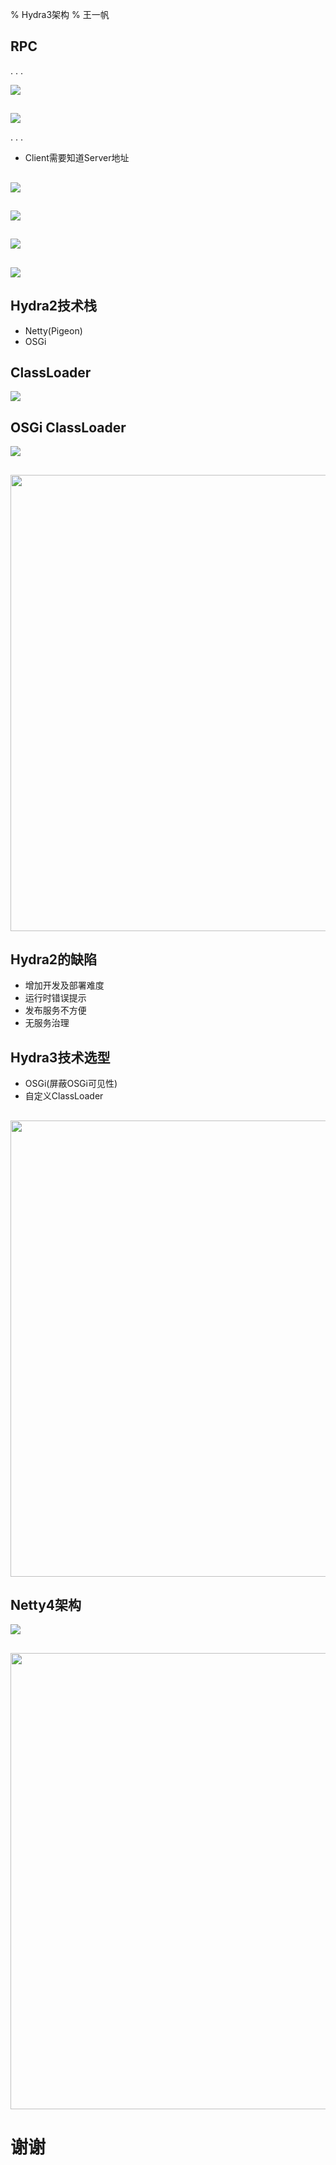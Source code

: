 % Hydra3架构
% 王一帆

## RPC

. . .

![](_hydra/RPC1.png)

##

![](_hydra/RPC2.png)

. . .

- Client需要知道Server地址

##

![](_hydra/RPC3.png)

##

![](_hydra/RPC4.png)

##

![](_hydra/service.png)

##

![](_hydra/function.png)

## Hydra2技术栈

- Netty(Pigeon)
- OSGi

## ClassLoader

![](_hydra/classloader.png)

## OSGi ClassLoader

![](_hydra/OSGi_ClassLoader.png)

##

<img src="_hydra/hydra2.png" height="730px"/>

## Hydra2的缺陷

- 增加开发及部署难度
- 运行时错误提示
- 发布服务不方便
- 无服务治理

## Hydra3技术选型

- OSGi(屏蔽OSGi可见性)
- 自定义ClassLoader

##

<img src="_hydra/servicenode.png" height="730px"/>

## Netty4架构

![](_hydra/netty.png)

##

<img src="_hydra/hydra3.png" height="730px"/>

# 谢谢
